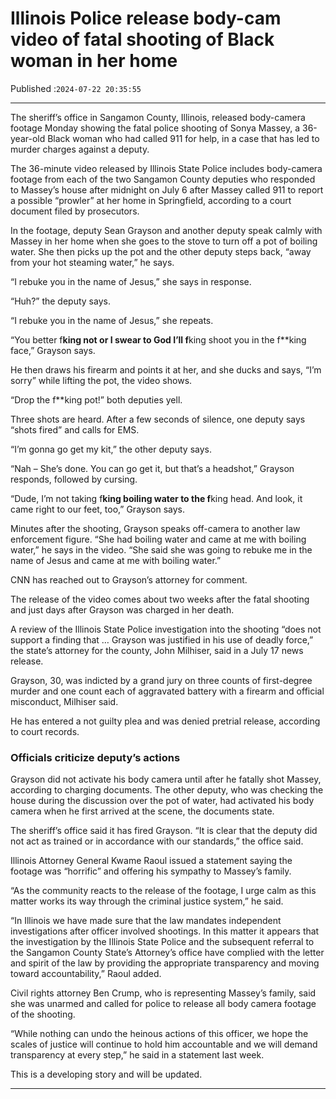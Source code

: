 # Illinois Police release body-cam video of fatal shooting of Black woman in her home

Published :`2024-07-22 20:35:55`

---

The sheriff’s office in Sangamon County, Illinois, released body-camera footage Monday showing the fatal police shooting of Sonya Massey, a 36-year-old Black woman who had called 911 for help, in a case that has led to murder charges against a deputy.

The 36-minute video released by Illinois State Police includes body-camera footage from each of the two Sangamon County deputies who responded to Massey’s house after midnight on July 6 after Massey called 911 to report a possible “prowler” at her home in Springfield, according to a court document filed by prosecutors.

In the footage, deputy Sean Grayson and another deputy speak calmly with Massey in her home when she goes to the stove to turn off a pot of boiling water. She then picks up the pot and the other deputy steps back, “away from your hot steaming water,” he says.

“I rebuke you in the name of Jesus,” she says in response.

“Huh?” the deputy says.

“I rebuke you in the name of Jesus,” she repeats.

“You better f**king not or I swear to God I’ll f**king shoot you in the f**king face,” Grayson says.

He then draws his firearm and points it at her, and she ducks and says, “I’m sorry” while lifting the pot, the video shows.

“Drop the f**king pot!” both deputies yell.

Three shots are heard. After a few seconds of silence, one deputy says “shots fired” and calls for EMS.

“I’m gonna go get my kit,” the other deputy says.

“Nah – She’s done. You can go get it, but that’s a headshot,” Grayson responds, followed by cursing.

“Dude, I’m not taking f**king boiling water to the f**king head. And look, it came right to our feet, too,” Grayson says.

Minutes after the shooting, Grayson speaks off-camera to another law enforcement figure. “She had boiling water and came at me with boiling water,” he says in the video. “She said she was going to rebuke me in the name of Jesus and came at me with boiling water.”

CNN has reached out to Grayson’s attorney for comment.

The release of the video comes about two weeks after the fatal shooting and just days after Grayson was charged in her death.

A review of the Illinois State Police investigation into the shooting “does not support a finding that … Grayson was justified in his use of deadly force,” the state’s attorney for the county, John Milhiser, said in a July 17 news release.

Grayson, 30, was indicted by a grand jury on three counts of first-degree murder and one count each of aggravated battery with a firearm and official misconduct, Milhiser said.

He has entered a not guilty plea and was denied pretrial release, according to court records.

### Officials criticize deputy’s actions

Grayson did not activate his body camera until after he fatally shot Massey, according to charging documents. The other deputy, who was checking the house during the discussion over the pot of water, had activated his body camera when he first arrived at the scene, the documents state.

The sheriff’s office said it has fired Grayson. “It is clear that the deputy did not act as trained or in accordance with our standards,” the office said.

Illinois Attorney General Kwame Raoul issued a statement saying the footage was “horrific” and offering his sympathy to Massey’s family.

“As the community reacts to the release of the footage, I urge calm as this matter works its way through the criminal justice system,” he said.

“In Illinois we have made sure that the law mandates independent investigations after officer involved shootings. In this matter it appears that the investigation by the Illinois State Police and the subsequent referral to the Sangamon County State’s Attorney’s office have complied with the letter and spirit of the law by providing the appropriate transparency and moving toward accountability,” Raoul added.

Civil rights attorney Ben Crump, who is representing Massey’s family, said she was unarmed and called for police to release all body camera footage of the shooting.

“While nothing can undo the heinous actions of this officer, we hope the scales of justice will continue to hold him accountable and we will demand transparency at every step,” he said in a statement last week.

This is a developing story and will be updated.

---

